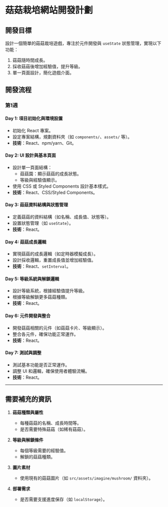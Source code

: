 # 菇菇栽培網站開發計劃

## 開發目標
設計一個簡單的菇菇栽培遊戲，專注於元件開發與 `useState` 狀態管理，實現以下功能：
1. 菇菇隨時間成長。
2. 採收菇菇後增加經驗值，提升等級。
3. 單一頁面設計，簡化遊戲介面。

## 開發流程

### 第1週

#### Day 1: 項目初始化與環境設置
- 初始化 React 專案。
- 設定專案結構，規劃資料夾（如 `components/`、`assets/` 等）。
- **技術**：React、npm/yarn、Git。

#### Day 2: UI 設計與基本頁面
- 設計單一頁面結構：
  - 菇菇園：顯示菇菇的成長狀態。
  - 等級與經驗值顯示。
- 使用 CSS 或 Styled Components 設計基本樣式。
- **技術**：React、CSS/Styled Components。

#### Day 3: 菇菇資料結構與狀態管理
- 定義菇菇的資料結構（如名稱、成長值、狀態等）。
- 設置狀態管理（如 `useState`）。
- **技術**：React。

#### Day 4: 菇菇成長邏輯
- 實現菇菇的成長邏輯（如定時器模擬成長）。
- 設計採收邏輯，重置成長值並增加經驗值。
- **技術**：React、`setInterval`。

#### Day 5: 等級系統與解鎖邏輯
- 設計等級系統，根據經驗值提升等級。
- 根據等級解鎖更多菇菇種類。
- **技術**：React。

#### Day 6: 元件開發與整合
- 開發菇菇相關的元件（如菇菇卡片、等級顯示）。
- 整合各元件，確保功能正常運作。
- **技術**：React。

#### Day 7: 測試與調整
- 測試基本功能是否正常運作。
- 調整 UI 和邏輯，確保使用者體驗流暢。
- **技術**：React。

---

## 需要補充的資訊
1. **菇菇種類與屬性**
   - 每種菇菇的名稱、成長時間等。
   - 是否需要特殊菇菇（如稀有菇菇）。

2. **等級與解鎖條件**
   - 每個等級需要的經驗值。
   - 解鎖的菇菇種類。

3. **圖片素材**
   - 使用現有的菇菇圖片（如 `src/assets/imagine/mushroom/` 資料夾）。

4. **部署需求**
   - 是否需要支援進度保存（如 `localStorage`）。